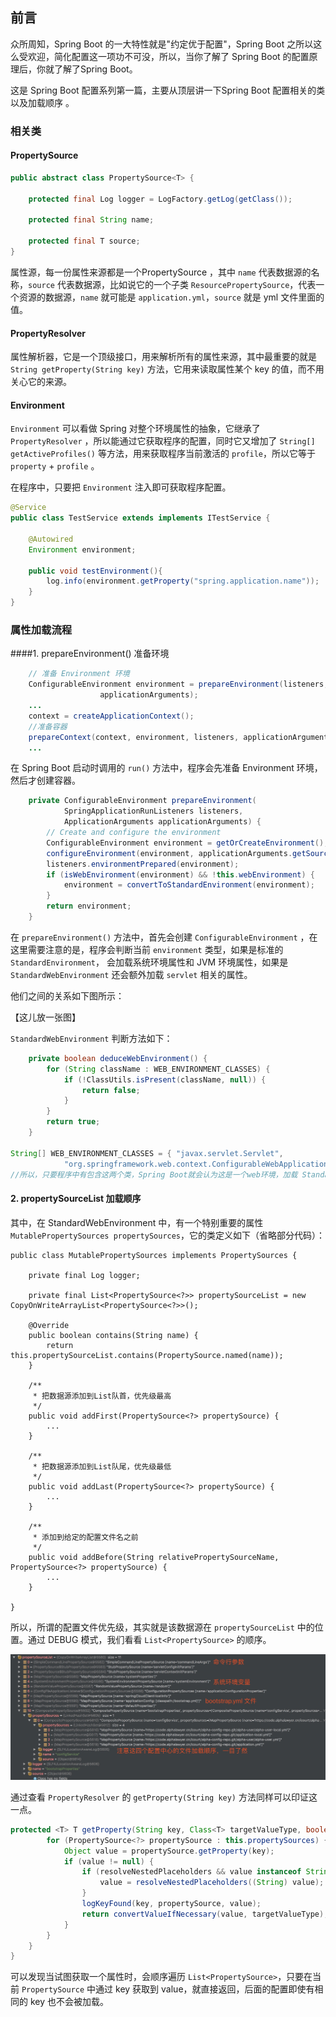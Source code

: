 ## 前言

众所周知，Spring Boot 的一大特性就是"约定优于配置"，Spring Boot 之所以这么受欢迎，简化配置这一项功不可没，所以，当你了解了 Spring Boot 的配置原理后，你就了解了Spring Boot。

这是 Spring Boot 配置系列第一篇，主要从顶层讲一下Spring Boot 配置相关的类以及加载顺序 。

### 相关类

#### PropertySource<T>

```java
public abstract class PropertySource<T> {

	protected final Log logger = LogFactory.getLog(getClass());

	protected final String name;

	protected final T source;
}
```

属性源，每一份属性来源都是一个PropertySource ，其中 `name` 代表数据源的名称，`source` 代表数据源，比如说它的一个子类 `ResourcePropertySource`，代表一个资源的数据源，`name` 就可能是 `application.yml`，`source` 就是 yml 文件里面的值。 

#### PropertyResolver

属性解析器，它是一个顶级接口，用来解析所有的属性来源，其中最重要的就是 `String getProperty(String key)` 方法，它用来读取属性某个 key 的值，而不用关心它的来源。

#### Environment

`Environment` 可以看做 Spring 对整个环境属性的抽象，它继承了`PropertyResolver` ，所以能通过它获取程序的配置，同时它又增加了 `String[] getActiveProfiles()` 等方法，用来获取程序当前激活的 `profile`，所以它等于 `property` + `profile` 。

在程序中，只要把 `Environment` 注入即可获取程序配置。

```java
@Service
public class TestService extends implements ITestService {
  
    @Autowired
    Environment environment;

    public void testEnvironment(){
        log.info(environment.getProperty("spring.application.name"));
    }
}
```

### 属性加载流程

####1. prepareEnvironment() 准备环境

```java
	// 准备 Environment 环境
	ConfigurableEnvironment environment = prepareEnvironment(listeners,
					applicationArguments);
	...
	context = createApplicationContext();
	//准备容器
	prepareContext(context, environment, listeners, applicationArguments, printedBanner);
	...
```

在 Spring Boot 启动时调用的 `run()` 方法中，程序会先准备 Environment 环境，然后才创建容器。

```java
	private ConfigurableEnvironment prepareEnvironment(
			SpringApplicationRunListeners listeners,
			ApplicationArguments applicationArguments) {
		// Create and configure the environment
		ConfigurableEnvironment environment = getOrCreateEnvironment();
		configureEnvironment(environment, applicationArguments.getSourceArgs());
		listeners.environmentPrepared(environment);
		if (isWebEnvironment(environment) && !this.webEnvironment) {
			environment = convertToStandardEnvironment(environment);
		}
		return environment;
	}
```

在 `prepareEnvironment()`  方法中，首先会创建 `ConfigurableEnvironment` ，在这里需要注意的是，程序会判断当前 `environment` 类型，如果是标准的 `StandardEnvironment`， 会加载系统环境属性和 JVM 环境属性，如果是 `StandardWebEnvironment` 还会额外加载 `servlet` 相关的属性。

他们之间的关系如下图所示：

【这儿放一张图】

 

`StandardWebEnvironment` 判断方法如下：

```java
	private boolean deduceWebEnvironment() {
		for (String className : WEB_ENVIRONMENT_CLASSES) {
			if (!ClassUtils.isPresent(className, null)) {
				return false;
			}
		}
		return true;
	}

String[] WEB_ENVIRONMENT_CLASSES = { "javax.servlet.Servlet",
			"org.springframework.web.context.ConfigurableWebApplicationContext" };
//所以，只要程序中有包含这两个类，Spring Boot就会认为这是一个web环境，加载 StandardWebEnvironment 
```

#### 2. propertySourceList 加载顺序

其中，在 StandardWebEnvironment 中，有一个特别重要的属性 `MutablePropertySources propertySources`，它的类定义如下（省略部分代码）：

```
public class MutablePropertySources implements PropertySources {

	private final Log logger;

	private final List<PropertySource<?>> propertySourceList = new CopyOnWriteArrayList<PropertySource<?>>();
   
	@Override
	public boolean contains(String name) {
		return this.propertySourceList.contains(PropertySource.named(name));
	}

	/**
	 * 把数据源添加到List队首，优先级最高
	 */
	public void addFirst(PropertySource<?> propertySource) {
		...
	}

	/**
	 * 把数据源添加到List队尾，优先级最低
	 */
	public void addLast(PropertySource<?> propertySource) {
		...
	}

	/**
	 * 添加到给定的配置文件名之前
	 */
	public void addBefore(String relativePropertySourceName, PropertySource<?> propertySource) {
		...
	}

}

```

所以，所谓的配置文件优先级，其实就是该数据源在 `propertySourceList` 中的位置。通过 DEBUG 模式，我们看看 `List<PropertySource>` 的顺序。

![](./img/配置文件加载顺序.jpeg)

通过查看 `PropertyResolver` 的 `getProperty(String key)` 方法同样可以印证这一点。

```java
protected <T> T getProperty(String key, Class<T> targetValueType, boolean resolveNestedPlaceholders) {
		for (PropertySource<?> propertySource : this.propertySources) {
			Object value = propertySource.getProperty(key);
			if (value != null) {
				if (resolveNestedPlaceholders && value instanceof String) {
					value = resolveNestedPlaceholders((String) value);
				}
				logKeyFound(key, propertySource, value);
				return convertValueIfNecessary(value, targetValueType);
			}
		}
	}
}
```

可以发现当试图获取一个属性时，会顺序遍历 `List<PropertySource>`，只要在当前 `PropertySource` 中通过 key 获取到 value，就直接返回，后面的配置即使有相同的 key 也不会被加载。
